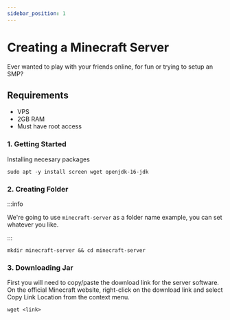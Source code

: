 ```yaml
---
sidebar_position: 1
---
```


# Creating a Minecraft Server
Ever wanted to play with your friends online, for fun or trying to setup an SMP?

## Requirements
- VPS
- 2GB RAM
- Must have root access

### 1. Getting Started
Installing necesary packages

```
sudo apt -y install screen wget openjdk-16-jdk
```



### 2. Creating Folder
:::info

We're going to use `minecraft-server` as a folder name example, you can set whatever you like.

:::
```
mkdir minecraft-server && cd minecraft-server
```

### 3. Downloading Jar
First you will need to copy/paste the download link for the server software. On the official Minecraft website, right-click on the download link and select Copy Link Location from the context menu.
```
wget <link>
```